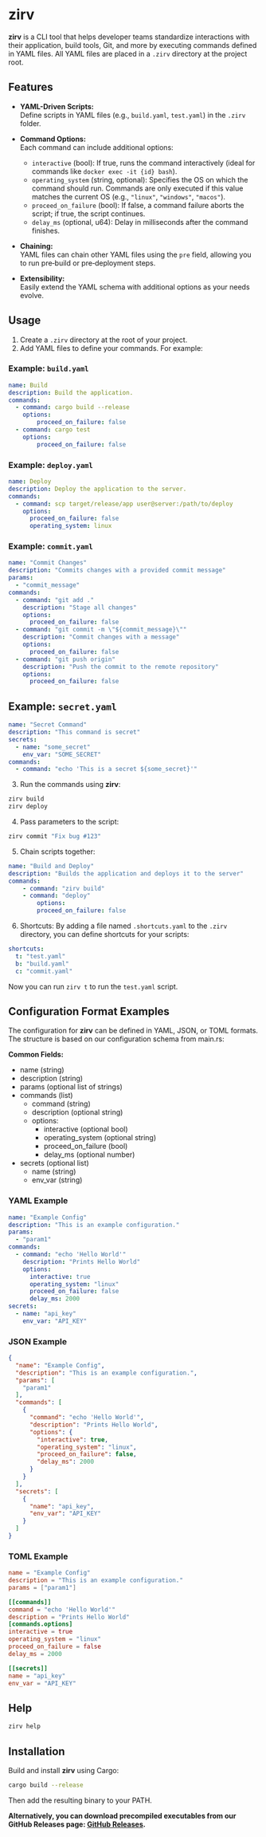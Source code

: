 # zirv

**zirv** is a CLI tool that helps developer teams standardize interactions with their application,
build tools, Git, and more by executing commands defined in YAML files. All YAML files are placed in a 
`.zirv` directory at the project root.

## Features

- **YAML-Driven Scripts:**  
  Define scripts in YAML files (e.g., `build.yaml`, `test.yaml`) in the `.zirv` folder.
  
- **Command Options:**  
  Each command can include additional options:
  - `interactive` (bool): If true, runs the command interactively (ideal for commands like `docker exec -it {id} bash`).
  - `operating_system` (string, optional): Specifies the OS on which the command should run. Commands are only executed if this value matches the current OS (e.g., `"linux"`, `"windows"`, `"macos"`).
  - `proceed_on_failure` (bool): If false, a command failure aborts the script; if true, the script continues.
  - `delay_ms` (optional, u64): Delay in milliseconds after the command finishes.
  
- **Chaining:**  
  YAML files can chain other YAML files using the `pre` field, allowing you to run pre‑build or pre‑deployment steps.

- **Extensibility:**  
  Easily extend the YAML schema with additional options as your needs evolve.

## Usage

1. Create a `.zirv` directory at the root of your project.
2. Add YAML files to define your commands. For example:

### Example: `build.yaml`

```yaml
name: Build
description: Build the application.
commands:
  - command: cargo build --release
    options:
        proceed_on_failure: false
  - command: cargo test
    options:
        proceed_on_failure: false
```

### Example: `deploy.yaml`

```yaml
name: Deploy
description: Deploy the application to the server.
commands:
  - command: scp target/release/app user@server:/path/to/deploy
    options:
      proceed_on_failure: false
      operating_system: linux
```

### Example: `commit.yaml`

```yaml
name: "Commit Changes"
description: "Commits changes with a provided commit message"
params:
  - "commit_message"
commands:
  - command: "git add ."
    description: "Stage all changes"
    options:
      proceed_on_failure: false
  - command: "git commit -m \"${commit_message}\""
    description: "Commit changes with a message"
    options:
      proceed_on_failure: false
  - command: "git push origin"
    description: "Push the commit to the remote repository"
    options:
      proceed_on_failure: false
```

## Example: `secret.yaml`

```yaml
name: "Secret Command"
description: "This command is secret"
secrets:
  - name: "some_secret"
    env_var: "SOME_SECRET"
commands:
  - command: "echo 'This is a secret ${some_secret}'"
```

3. Run the commands using **zirv**:

```bash
zirv build
zirv deploy
```

4. Pass parameters to the script:

```bash
zirv commit "Fix bug #123"
```

5. Chain scripts together:

```yaml
name: "Build and Deploy"
description: "Builds the application and deploys it to the server"
commands:
    - command: "zirv build"
    - command: "deploy"
        options:
        proceed_on_failure: false
```

6. Shortcuts:
By adding a file named `.shortcuts.yaml` to the `.zirv` directory, you can define shortcuts for your scripts:

```yaml
shortcuts:
  t: "test.yaml"
  b: "build.yaml"
  c: "commit.yaml"
```

Now you can run `zirv t` to run the `test.yaml` script.

## Configuration Format Examples

The configuration for **zirv** can be defined in YAML, JSON, or TOML formats. The structure is based on our configuration schema from main.rs:

**Common Fields:**
- name (string)
- description (string)
- params (optional list of strings)
- commands (list)
  - command (string)
  - description (optional string)
  - options:
    - interactive (optional bool)
    - operating_system (optional string)
    - proceed_on_failure (bool)
    - delay_ms (optional number)
- secrets (optional list)
  - name (string)
  - env_var (string)

### YAML Example
```yaml
name: "Example Config"
description: "This is an example configuration."
params:
  - "param1"
commands:
  - command: "echo 'Hello World'"
    description: "Prints Hello World"
    options:
      interactive: true
      operating_system: "linux"
      proceed_on_failure: false
      delay_ms: 2000
secrets:
  - name: "api_key"
    env_var: "API_KEY"
```

### JSON Example
```json
{
  "name": "Example Config",
  "description": "This is an example configuration.",
  "params": [
    "param1"
  ],
  "commands": [
    {
      "command": "echo 'Hello World'",
      "description": "Prints Hello World",
      "options": {
        "interactive": true,
        "operating_system": "linux",
        "proceed_on_failure": false,
        "delay_ms": 2000
      }
    }
  ],
  "secrets": [
    {
      "name": "api_key",
      "env_var": "API_KEY"
    }
  ]
}
```

### TOML Example
```toml
name = "Example Config"
description = "This is an example configuration."
params = ["param1"]

[[commands]]
command = "echo 'Hello World'"
description = "Prints Hello World"
[commands.options]
interactive = true
operating_system = "linux"
proceed_on_failure = false
delay_ms = 2000

[[secrets]]
name = "api_key"
env_var = "API_KEY"
```

## Help

```bash
zirv help
```

## Installation

Build and install **zirv** using Cargo:

```bash
cargo build --release
```

Then add the resulting binary to your PATH.

**Alternatively, you can download precompiled executables from our GitHub Releases page: [GitHub Releases](https://github.com/zirv-dynamic-cli/releases).**
